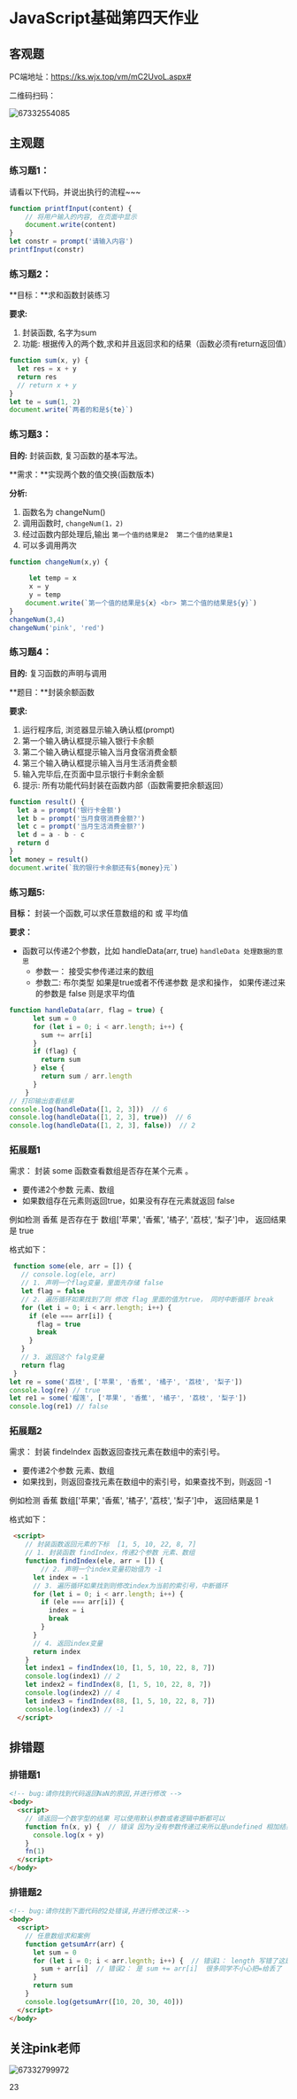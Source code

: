 # JavaScript基础第四天作业

## 客观题

PC端地址：https://ks.wjx.top/vm/mC2UvoL.aspx# 

二维码扫码：

 ![67332554085](assets/1673325540858.png)

## 主观题

### 练习题1：

请看以下代码，并说出执行的流程~~~

```javascript
function printfInput(content) { 
    // 将用户输入的内容, 在页面中显示
    document.write(content)
}
let constr = prompt('请输入内容')
printfInput(constr)
```

### 练习题2：

**目标：**求和函数封装练习

**要求:**

1. 封装函数, 名字为sum
2. 功能: 根据传入的两个数,求和并且返回求和的结果（函数必须有return返回值）

```javascript
function sum(x, y) {
  let res = x + y
  return res
  // return x + y
}
let te = sum(1, 2)
document.write(`两者的和是${te}`)

```

### 练习题3：

**目的:**  封装函数, 复习函数的基本写法。

**需求：**实现两个数的值交换(函数版本)  

**分析:**

1. 函数名为 changeNum()
2. 调用函数时,  `changeNum(1，2)`
3. 经过函数内部处理后,输出  `第一个值的结果是2  第二个值的结果是1`
4. 可以多调用两次

```javascript
function changeNum(x,y) { 
   
     let temp = x
     x = y 
     y = temp 
    document.write(`第一个值的结果是${x} <br> 第二个值的结果是${y}`)
}
changeNum(3,4)
changeNum('pink', 'red')
```

### 练习题4：

**目的:** 复习函数的声明与调用

**题目：**封装余额函数

**要求:**

1. 运行程序后, 浏览器显示输入确认框(prompt)
2. 第一个输入确认框提示输入银行卡余额
3. 第二个输入确认框提示输入当月食宿消费金额
4. 第三个输入确认框提示输入当月生活消费金额
5. 输入完毕后,在页面中显示银行卡剩余金额
6. 提示: 所有功能代码封装在函数内部（函数需要把余额返回）

~~~javascript
function result() {
  let a = prompt('银行卡金额')
  let b = prompt('当月食宿消费金额?')
  let c = prompt('当月生活消费金额?')
  let d = a - b - c
  return d
}
let money = result() 
document.write(`我的银行卡余额还有${money}元`)

~~~

### 练习题5:

**目标：** 封装一个函数,可以求任意数组的和 或 平均值

**要求：**

- 函数可以传递2个参数，比如  handleData(arr, true)      `handleData 处理数据的意思`
  * 参数一： 接受实参传递过来的数组
  * 参数二:    布尔类型  如果是true或者不传递参数 是求和操作，   如果传递过来的参数是 false 则是求平均值

~~~javascript
function handleData(arr, flag = true) {
      let sum = 0
      for (let i = 0; i < arr.length; i++) {
        sum += arr[i]
      }
      if (flag) {
        return sum
      } else {
        return sum / arr.length
      }
    }
// 打印输出查看结果
console.log(handleData([1, 2, 3]))  // 6
console.log(handleData([1, 2, 3], true))  // 6
console.log(handleData([1, 2, 3], false))  // 2
~~~

### 拓展题1

需求：  封装 some 函数查看数组是否存在某个元素  。

- 要传递2个参数 元素、数组
- 如果数组存在元素则返回true，如果没有存在元素就返回 false

例如检测 香蕉  是否存在于  数组['苹果', '香蕉', '橘子', '荔枝', '梨子']中， 返回结果是 true

格式如下：

~~~javascript
 function some(ele, arr = []) {
   // console.log(ele, arr)
   // 1. 声明一个flag变量，里面先存储 false
   let flag = false
   // 2. 遍历循环如果找到了则 修改 flag 里面的值为true， 同时中断循环 break
   for (let i = 0; i < arr.length; i++) {
     if (ele === arr[i]) {
       flag = true
       break
     }
   }
   // 3. 返回这个 falg变量
   return flag
 }
let re = some('荔枝', ['苹果', '香蕉', '橘子', '荔枝', '梨子'])
console.log(re) // true
let re1 = some('榴莲', ['苹果', '香蕉', '橘子', '荔枝', '梨子'])
console.log(re1) // false
~~~

### 拓展题2 

需求：  封装 findeIndex 函数返回查找元素在数组中的索引号。

- 要传递2个参数 元素、数组
- 如果找到，则返回查找元素在数组中的索引号，如果查找不到，则返回 -1

例如检测 香蕉    数组['苹果', '香蕉', '橘子', '荔枝', '梨子']中， 返回结果是  1

格式如下：

~~~html
 <script>
    // 封装函数返回元素的下标  [1, 5, 10, 22, 8, 7]
    // 1. 封装函数 findIndex，传递2个参数 元素、数组
    function findIndex(ele, arr = []) {
     	// 2. 声明一个index变量初始值为 -1
      let index = -1
      // 3. 遍历循环如果找到则修改index为当前的索引号，中断循环
      for (let i = 0; i < arr.length; i++) {
        if (ele === arr[i]) {
          index = i
          break
        }
      }
      // 4. 返回index变量
      return index
    }
    let index1 = findIndex(10, [1, 5, 10, 22, 8, 7])
    console.log(index1) // 2
    let index2 = findIndex(8, [1, 5, 10, 22, 8, 7])
    console.log(index2) // 4
    let index3 = findIndex(88, [1, 5, 10, 22, 8, 7])
    console.log(index3) // -1
  </script>
~~~

## 排错题

### 排错题1

~~~html
<!-- bug:请你找到代码返回NaN的原因,并进行修改 -->
<body>
  <script>
    // 请返回一个数字型的结果 可以使用默认参数或者逻辑中断都可以
    function fn(x, y) {  // 错误 因为y没有参数传递过来所以是undefined 相加结果是NaN 可以给y设置默认参数
      console.log(x + y)
    }
    fn(1)  
  </script>
</body>
~~~

### 排错题2

~~~html
<!-- bug:请你找到下面代码的2处错误,并进行修改过来-->
<body>
  <script>
    // 任意数组求和案例
    function getsumArr(arr) {
      let sum = 0
      for (let i = 0; i < arr.legnth; i++) {  // 错误1： length 写错了这是很多同学容易犯错误的地方
        sum + arr[i]  // 错误2： 是 sum += arr[i]  很多同学不小心把=给丢了
      }
      return sum
    }
    console.log(getsumArr([10, 20, 30, 40]))
  </script>
</body>
~~~

## 关注pink老师

 ![67332799972](assets/1673327999728.png)













23